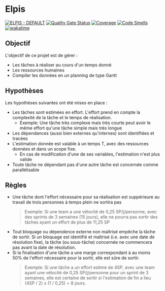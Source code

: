 # Elpis
[![ELPIS - DEFAULT](https://github.com/Florian-Thauvin/elpis/actions/workflows/default.yml/badge.svg?branch=main)](https://github.com/Florian-Thauvin/elpis/actions/workflows/default.yml)
[![Quality Gate Status](https://sonarcloud.io/api/project_badges/measure?project=Florian-Thauvin_elpis&metric=alert_status)](https://sonarcloud.io/summary/new_code?id=Florian-Thauvin_elpis)
[![Coverage](https://sonarcloud.io/api/project_badges/measure?project=Florian-Thauvin_elpis&metric=coverage)](https://sonarcloud.io/summary/new_code?id=Florian-Thauvin_elpis)
[![Code Smells](https://sonarcloud.io/api/project_badges/measure?project=Florian-Thauvin_elpis&metric=code_smells)](https://sonarcloud.io/summary/new_code?id=Florian-Thauvin_elpis)
[![wakatime](https://wakatime.com/@15ce2ca2-0fda-4831-b2ed-a77a19032e3b/projects/vibbvbatrj.svg)](https://wakatime.com/@15ce2ca2-0fda-4831-b2ed-a77a19032e3b/projects/vibbvbatrj)

## Objectif

L'objectif de ce projet est de gérer : 
- Les tâches à réaliser au cours d'un temps donné
- Les ressources humaines
- Compiler les données en un planning de type Gantt

## Hypothèses

Les hypothèses suivantes ont été mises en place :
- Les tâches sont estimées en effort. L'effort prend en compte la complexité de la tâche et le temps de réalisation. 
  - Exemple: Une tâche très complexe mais très courte peut avoir le même effort qu'une tâche simple mais très longue
- Les dépendances (aussi bien externes qu'internes) sont identifiées et tracées
- L'estimation donnée est valable à un temps T, avec des ressources données et dans un scope fixe. 
  - En cas de modification d'une de ses variables, l'estimation n'est plus valide
- Toute tâche ne dépendant pas d'une autre tâche est concernée comme parallélisable
  
## Règles 
- Une tâche dont l'effort nécessaire pour sa réalisation est suppérieure au travail de trois personnes à temps plein ne sortira pas
  > Exemple: Si une team a une vélocité de 0,25 SP/j/personne, avec des sprints de 3 semaines (15 jours), elle ne pourra pas sortir des tâches ayant un effort de plus de 11,25 SP
- Tout bloquage ou dépendence externe non maîtrisé empêche la tâche de sortir. Si un bloquage est identifié et maîtrisé (i.e. avec une date de résolution fixe), la tâche (ou sous-tâche) concernée ne commencera pas avant la date de résolution.
- Si la finalisation d'une tâche a une marge correspondant à au moins 50% de l'effort nécessaire pour la sortir, elle est sûre de sortir.
  > Exemple: Si une tâche a un effort estimé de 4SP, avec une team ayant une vélocité de 0,25 SP/j/personne pour un sprint de 3 semaines, elle est certaine de sortir si l'estimation de fin a lieu (4SP / 2) x (1 / 0,25) = 8 jours.
